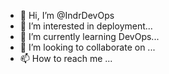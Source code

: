 - 👋 Hi, I’m @IndrDevOps
- 👀 I’m interested in deployment...
- 🌱 I’m currently learning DevOps...
- 💞️ I’m looking to collaborate on ...
- 📫 How to reach me ...

<!---
IndrDevOps/IndrDevOps is a ✨ special ✨ repository because its `README.md` (this file) appears on your GitHub profile.
You can click the Preview link to take a look at your changes.
--->
